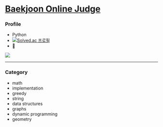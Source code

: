 # [Baekjoon Online Judge](https://www.acmicpc.net/)

### Profile
* Python
* [![Solved.ac 프로필](http://mazassumnida.wtf/api/mini/generate_badge?boj=jjaeny)](https://solved.ac/jjaeny)
* 🌱
<img src="http://mazandi.herokuapp.com/api?handle=jjaeny&theme=warm"/>

---

### Category
* math
* implementation
* greedy
* string
* data structures
* graphs
* dynamic programming
* geometry
